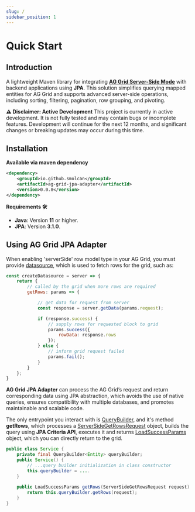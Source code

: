 ```yaml
---
slug: /
sidebar_position: 1
---
```

# Quick Start
## Introduction
A lightweight Maven library for integrating **[AG Grid Server-Side Mode](https://ag-grid.com/angular-data-grid/server-side-model/)** with backend applications using **JPA**. 
This solution simplifies querying mapped entities for AG Grid and supports advanced server-side operations, including sorting, filtering, pagination, row grouping, and pivoting.

**⚠️ Disclaimer: Active Development**
This project is currently in active development.
It is not fully tested and may contain bugs or incomplete features.
Development will continue for the next 12 months, and significant changes or breaking updates may occur during this time.


## Installation

**Available via maven dependency**
```xml
<dependency>
    <groupId>io.github.smolcan</groupId>
    <artifactId>ag-grid-jpa-adapter</artifactId>
    <version>0.0.8</version>
</dependency>
```
**Requirements 🛠️**
- **Java**: Version **11** or higher.
- **JPA**: Version **3.1.0**.

## Using AG Grid JPA Adapter
When enabling 'serverSide' row model type in your AG Grid, you must provide [datasource](https://ag-grid.com/react-data-grid/server-side-model-datasource/),
which is used to fetch rows for the grid, such as:
``` javascript title="AG Grid example of datasource"
const createDatasource = server => {
    return {
        // called by the grid when more rows are required
        getRows: params => {

            // get data for request from server
            const response = server.getData(params.request);

            if (response.success) {
                // supply rows for requested block to grid
                params.success({
                    rowData: response.rows
                });
            } else {
                // inform grid request failed
                params.fail();
            }
        }
    };
}
```

**AG Grid JPA Adapter** can process the AG Grid’s request and return corresponding data using JPA abstraction, 
which avoids the use of native queries, 
ensures compatibility with multiple databases, 
and promotes maintainable and scalable code.

The only entrypoint you interact with is [QueryBuilder](https://github.com/smolcan/ag-grid-jpa-adapter/blob/main/src/main/java/io/github/smolcan/aggrid/jpa/adapter/query/QueryBuilder.java),
and it's method **getRows**, which processes a [ServerSideGetRowsRequest](https://github.com/smolcan/ag-grid-jpa-adapter/blob/main/src/main/java/io/github/smolcan/aggrid/jpa/adapter/request/ServerSideGetRowsRequest.java) object,
builds the query using **JPA Criteria API**, executes it and returns [LoadSuccessParams](https://github.com/smolcan/ag-grid-jpa-adapter/blob/main/src/main/java/io/github/smolcan/aggrid/jpa/adapter/response/LoadSuccessParams.java) object,
which you can directly return to the grid.
```java title="Java getRows method using QueryBuilder"
public class Service {
    private final QueryBuilder<Entity> queryBuilder;
    public Service() {
        // ...query builder initialization in class constructor
        this.queryBuilder = ....
    }
    
    public LoadSuccessParams getRows(ServerSideGetRowsRequest request) {
        return this.queryBuilder.getRows(request);
    }
}
```